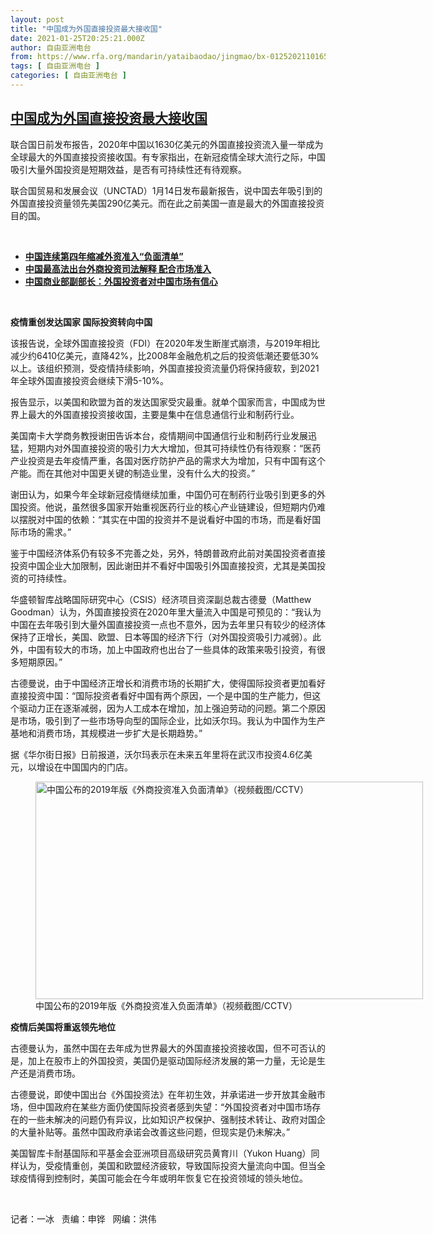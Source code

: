 ```yaml
---
layout: post
title: "中国成为外国直接投资最大接收国"
date: 2021-01-25T20:25:21.000Z
author: 自由亚洲电台
from: https://www.rfa.org/mandarin/yataibaodao/jingmao/bx-01252021101658.html
tags: [ 自由亚洲电台 ]
categories: [ 自由亚洲电台 ]
---
```

<!--1611606321000-->
[中国成为外国直接投资最大接收国](https://www.rfa.org/mandarin/yataibaodao/jingmao/bx-01252021101658.html)
------

<div>
<p></p><p>联合国日前发布报告，2020<span>年中国以</span>1630<span>亿美元的外国直接投资流入量一举成为全球最大的外国直接投资接收国。有专家指出，在新冠疫情全球大流行之际，中国吸引大量外国投资是短期效益，是否有可持续性还有待观察。</span></p><p><span>联合国贸易和发展会议（</span>UNCTAD<span>）</span>1<span>月</span>14<span>日发布最新报告，说中国去年吸引到的外国直接投</span>资量领先美国290<span>亿美元。</span>而在此之前美国一直是最大的外国直接投资目的国。</p><p><br/></p><ul><li><a href="https://www.rfa.org/mandarin/yataibaodao/jingmao/cc-06242020130940.html"><strong>中国连续第四年缩减外资准入“负面清单”</strong></a></li><li><strong><a href="https://www.rfa.org/mandarin/yataibaodao/jingmao/hc-12272019112220.html">中国最高法出台外商投资司法解释 配合市场准入</a></strong></li><li><strong><a href="https://www.rfa.org/mandarin/Xinwen/9-04292019164511.html">中国商业部副部长：外国投资者对中国市场有信心</a></strong></li></ul><p><br/></p><p><strong>疫情重创发达国家 国际投资转向中国</strong></p><p>该报告说，全球外国直接投资（FDI<span>）在</span>2020<span>年</span>发生断崖式崩溃，与2019<span>年相比减少约</span>6410<span>亿美元，直降</span>42%<span>，比</span>2008<span>年金融危机之后的投资低潮还要低</span>30%<span>以上。该组织预测，受疫情持续影响，外国直接投资流量仍将保持疲软，到</span>2021<span>年全球外国直接投资会继续下滑</span>5-10%<span>。</span></p><p>报告显示，以美国和欧盟为首的发达国家受灾最重。就单个国家而言，中国成为世界上最大的外国直接投资接收国，主要是集中在信息通信行业和制药行业。</p><p>美国南卡大学商务教授谢田告诉本台，疫情期间中国通信行业和制药行业发展迅猛，短期内对外国直接投资的吸引力大大增加，但其可持续性仍有待观察：“医药产业投资是去年疫情严重，各国对医疗防护产品的需求大为增加，只有中国有这个产能。而在其他对中国更关键的制造业里，没有什么大的投资。”</p><p>谢田认为，如果今年全球新冠疫情继续加重，中国仍可在制药行业吸引到更多的外国投资。他说，虽然很多国家开始重视医药行业的核心产业链建设，但短期内仍难以摆脱对中国的依赖：“其实在中国的投资并不是说看好中国的市场，而是看好国际市场的需求。”</p><p>鉴于中国经济体系仍有较多不完善之处，另外，特朗普政府此前对美国投资者直接投资中国企业大加限制，因此谢田并不看好中国吸引外国直接投资，尤其是美国投资的可持续性。</p><p>华盛顿智库战略国际研究中心（CSIS<span>）经济项目资深副总裁古德曼（</span>Matthew Goodman<span>）认为，外国直接投资在</span>2020<span>年里大量流入中国是可预见的：“我认为中国在去年吸引到大量外国直接投资一点也不意外，因为去年里只有较少的经济体保持了正增长，美国、欧盟、日本等国的经济下行（对外国投资吸引力减弱）。此外，中国有较大的市场，加上中国政府也出台了一些具体的政策来吸引投资，有很多短期原因。”</span></p><p>古德曼说，由于中国经济正增长和消费市场的长期扩大，使得国际投资者更加看好直接投资中国：“国际投资者看好中国有两个原因，一个是中国的生产能力，但这个驱动力正在逐渐减弱，因为人工成本在增加，加上强迫劳动的问题。第二个原因是市场，吸引到了一些市场导向型的国际企业，比如沃尔玛。我认为中国作为生产基地和消费市场，其规模进一步扩大是长期趋势。”</p><p>据《华尔街日报》日前报道，沃尔玛表示在未来五年里将在武汉市投资4.6<span>亿美元，以增设在中国国内的门店。</span></p><p><span><figure class="image-richtext image-inline captioned" style="width:620px;"><img alt="中国公布的2019年版《外商投资准入负面清单》（视频截图/CCTV）" height="348" src="https://www.rfa.org/mandarin/yataibaodao/jingmao/bx-01252021101658.html/bx0125.jpg/@@images/091c6de7-0e56-4f42-95df-17980588824f.jpeg" title="bx0125.jpg" width="620"/><figcaption class="image-caption">中国公布的2019年版《外商投资准入负面清单》（视频截图/CCTV）</figcaption><small></small></figure></span></p><p><strong>疫情后美国将重返领先地位</strong></p><p>古德曼认为，虽然中国在去年成为世界最大的外国直接投资接收国，但不可否认的是，加上在股市上的外国投资，美国仍是驱动国际经济发展的第一力量，无论是生产还是消费市场。</p><p>古德曼说，即使中国出台《外国投资法》在年初生效，并承诺进一步开放其金融市场，但中国政府在某些方面仍使国际投资者感到失望：“外国投资者对中国市场存在的一些未解决的问题仍有异议，比如知识产权保护、强制技术转让、政府对国企的大量补贴等。虽然中国政府承诺会改善这些问题，但现实是仍未解决。”</p><p>美国智库卡耐基国际和平基金会亚洲项目高级研究员黄育川（Yukon Huang<span>）同样认为，受疫情重创，美国和欧盟经济疲软，导致国际投资大量流向中国。但当全球疫情得到控制时，美国可能会在今年或明年恢复</span>它在投资领域的领头地位。</p><p><br/></p><p>记者：一冰   责编：申铧   网编：洪伟</p>
</div>
